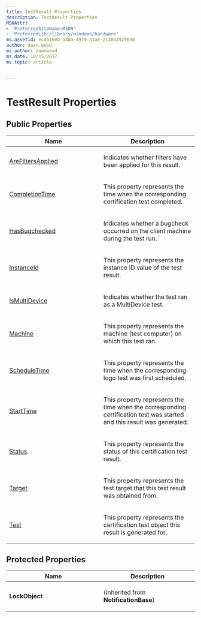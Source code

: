```yaml
---
title: TestResult Properties
description: TestResult Properties
MSHAttr:
- 'PreferredSiteName:MSDN'
- 'PreferredLib:/library/windows/hardware'
ms.assetid: ec4516eb-a38a-4979-a1ae-2c3843929698
author: dawn.wood
ms.author: dawnwood
ms.date: 10/15/2017
ms.topic: article


---
```


# TestResult Properties


## <span id="Public_Properties"></span><span id="public_properties"></span><span id="PUBLIC_PROPERTIES"></span>Public Properties


<table>
<colgroup>
<col width="50%" />
<col width="50%" />
</colgroup>
<thead>
<tr class="header">
<th>Name</th>
<th>Description</th>
</tr>
</thead>
<tbody>
<tr class="odd">
<td><p><a href="testresult-arefiltersapplied-property.md" data-raw-source="[AreFiltersApplied](testresult-arefiltersapplied-property.md)">AreFiltersApplied</a></p></td>
<td><p>Indicates whether filters have been applied for this result.</p></td>
</tr>
<tr class="even">
<td><p><a href="testresultcompletiontime-property.md" data-raw-source="[CompletionTime](testresultcompletiontime-property.md)">CompletionTime</a></p></td>
<td><p>This property represents the time when the corresponding certification test completed.</p></td>
</tr>
<tr class="odd">
<td><p><a href="testresult-hasbugchecked-property.md" data-raw-source="[HasBugchecked](testresult-hasbugchecked-property.md)">HasBugchecked</a></p></td>
<td><p>Indicates whether a bugcheck occurred on the client machine during the test run.</p></td>
</tr>
<tr class="even">
<td><p><a href="testresultinstanceid-property.md" data-raw-source="[InstanceId](testresultinstanceid-property.md)">InstanceId</a></p></td>
<td><p>This property represents the instance ID value of the test result.</p></td>
</tr>
<tr class="odd">
<td><p><a href="testresult-ismultidevice-property.md" data-raw-source="[IsMultiDevice](testresult-ismultidevice-property.md)">IsMultiDevice</a></p></td>
<td><p>Indicates whether the test ran as a MultiDevice test.</p></td>
</tr>
<tr class="even">
<td><p><a href="testresultmachine-property.md" data-raw-source="[Machine](testresultmachine-property.md)">Machine</a></p></td>
<td><p>This property represents the machine (test computer) on which this test ran.</p></td>
</tr>
<tr class="odd">
<td><p><a href="testresultscheduletime-property.md" data-raw-source="[ScheduleTime](testresultscheduletime-property.md)">ScheduleTime</a></p></td>
<td><p>This property represents the time when the corresponding logo test was first scheduled.</p></td>
</tr>
<tr class="even">
<td><p><a href="testresultstarttime-property.md" data-raw-source="[StartTime](testresultstarttime-property.md)">StartTime</a></p></td>
<td><p>This property represents the time when the corresponding certification test was started and this result was generated.</p></td>
</tr>
<tr class="odd">
<td><p><a href="testresultstatus-property.md" data-raw-source="[Status](testresultstatus-property.md)">Status</a></p></td>
<td><p>This property represents the status of this certification test result.</p></td>
</tr>
<tr class="even">
<td><p><a href="testresulttarget-property.md" data-raw-source="[Target](testresulttarget-property.md)">Target</a></p></td>
<td><p>This property represents the test target that this test result was obtained from.</p></td>
</tr>
<tr class="odd">
<td><p><a href="testresulttest-property.md" data-raw-source="[Test](testresulttest-property.md)">Test</a></p></td>
<td><p>This property represents the certification test object this result is generated for.</p></td>
</tr>
</tbody>
</table>

 

## <span id="Protected_Properties"></span><span id="protected_properties"></span><span id="PROTECTED_PROPERTIES"></span>Protected Properties


<table>
<colgroup>
<col width="50%" />
<col width="50%" />
</colgroup>
<thead>
<tr class="header">
<th>Name</th>
<th>Description</th>
</tr>
</thead>
<tbody>
<tr class="odd">
<td><p><strong>LockObject</strong></p></td>
<td><p>(Inherited from <strong>NotificationBase</strong>)</p></td>
</tr>
</tbody>
</table>

 

 

 






